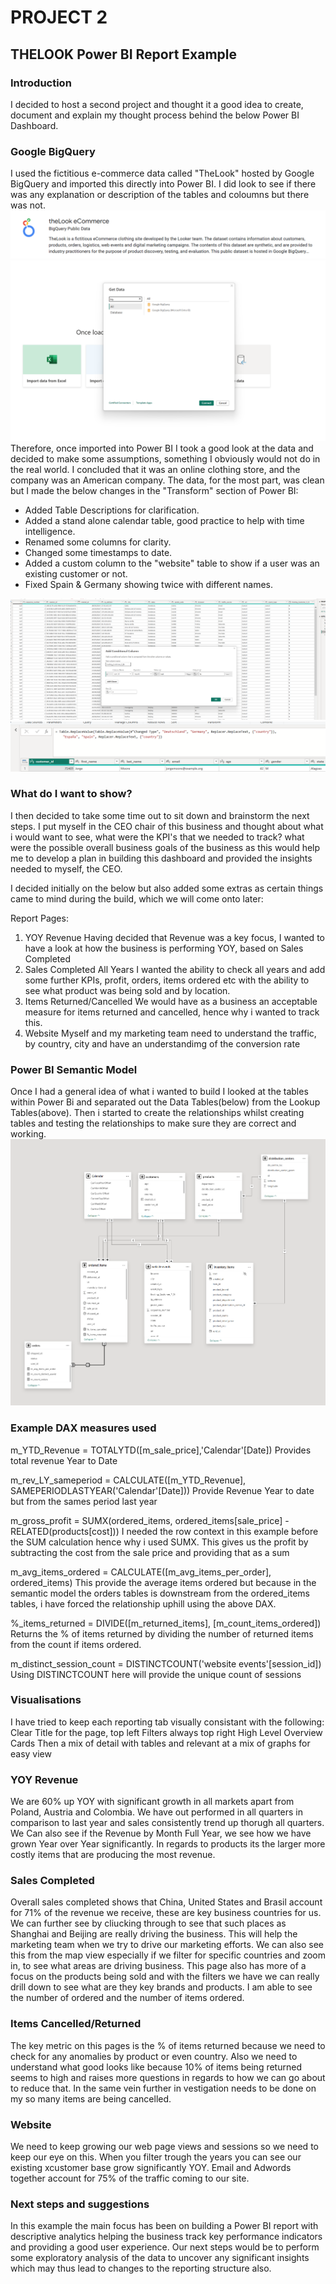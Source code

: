 # PROJECT 2

## THELOOK Power BI Report Example

### Introduction
I decided to host a second project and thought it a good idea to create, document and explain my thought process behind the below Power BI Dashboard.

### Google BigQuery
I used the fictitious e-commerce data called "TheLook" hosted by Google BigQuery and imported this directly into Power BI. I did look to see if there was any explanation or description of the tables and coloumns but there was not.
![blah](Big%20Query.png)
![jajaja](PowerBi%20Import.png)
Therefore, once imported into Power BI I took a good look at the data and decided to make some assumptions, something I obviously would not do in the real world. I concluded that it was an online clothing store, and the company was an American company. The data, for the most part, was clean but I made the below changes in the "Transform" section of Power BI:

- Added Table Descriptions for clarification. <br>
- Added a stand alone calendar table, good practice to help with time intelligence. <br>
- Renamed some columns for clarity. <br>
- Changed some timestamps to date. <br>
- Added a custom column to the "website" table to show if a user was an existing customer or not. <br>
- Fixed Spain & Germany showing twice with different names. <br>

![jaja](Custom%20Column%20for%20Existing%20Customer.png)
![akjauiaa](Spain%20%26%20Germany.png)


### What do I want to show?
I then decided to take some time out to sit down and brainstorm the next steps. I put myself in the CEO chair of this business and thought about what i would want to see, what were the KPI's that we needed to track? what were the possible overall business goals of the business as this would help me to develop a plan in building this dashboard and provided the insights needed to myself, the CEO.

I decided initially on the below but also added some extras as certain things came to mind during the build, which we will come onto later:

Report Pages:
1) YOY Revenue
Having decided that Revenue was a key focus, I wanted to have a look at how the business is performing YOY, based on Sales Completed
2) Sales Completed All Years
I wanted the ability to check all years and add some further KPIs, profit, orders, items ordered etc with the ability to see what product was being sold and by location.
3) Items Returned/Cancelled
We would have as a business an acceptable measure for items returned and cancelled, hence why i wanted to track this.
4) Website
Myself and my marketing team need to understand the traffic, by country, city and have an understandimg of the conversion rate

### Power BI Semantic Model
Once I had a general idea of what i wanted to build I looked at the tables within Power Bi and separated out the Data Tables(below) from the Lookup Tables(above).
Then i started to create the relationships whilst creating tables and testing the relationships to make sure they are correct and working.
![ajajau](Semantic%20Model.png)

### Example DAX measures used

m_YTD_Revenue = TOTALYTD([m_sale_price],'Calendar'[Date])
Provides total revenue Year to Date

m_rev_LY_sameperiod = CALCULATE([m_YTD_Revenue], SAMEPERIODLASTYEAR('Calendar'[Date]))
Provide Revenue Year to date but from the sames period last year

m_gross_profit = SUMX(ordered_items, ordered_items[sale_price] - RELATED(products[cost]))
I needed the row context in this example before the SUM calculation hence why i used SUMX. This gives us the profit by subtracting the cost from the sale price and providing that as a sum

m_avg_items_ordered = CALCULATE([m_avg_items_per_order], ordered_items)
This provide the average items ordered but because in the semantic model the orders tables is downstream from the ordered_items tables, i have forced the relationship uphill using the above DAX.

%_items_returned = DIVIDE([m_returned_items], [m_count_items_ordered])
Returns the % of items returned by dividing the number of returned items from the count if items ordered.

m_distinct_session_count = DISTINCTCOUNT('website events'[session_id])
Using DISTINCTCOUNT here will provide the unique count of sessions

### Visualisations
I have tried to keep each reporting tab visually consistant with the following:
Clear Title for the page, top left
Filters always top right
High Level Overview Cards
Then a mix of detail with tables and relevant at a mix of graphs for easy view

### YOY Revenue
We are 60% up YOY with significant growth in all markets apart from Poland, Austria and Colombia. We have out performed in all quarters in comparison to last year and sales consistently trend up thorugh all quarters. We Can also see if the Revenue by Month Full Year, we see how we have grown Year over Year significantly. In regards to products its the larger more costly items that are producing the most revenue.

### Sales Completed
Overall sales completed shows that China, United States and Brasil account for 71% of the revenue we receive, these are key business countries for us. We can further see by cliucking through to see that such places as Shanghai and Beijing are really driving the business. This will help the marketing team when we try to drive our marketing efforts. We can also see this from the map view especially if we filter for specific countries and zoom in, to see what areas are driving business.
This page also has more of a focus on the products being sold and with the filters we have we can really drill down to see what are they key brands and products.
I am able to see the number of ordered and the number of items ordered.

### Items Cancelled/Returned
The key metric on this pages is the % of items returned because we need to check for any anomalies by product or even country. Also we need to understand what good looks like because 10% of items being returned seems to high and raises more questions in regards to how we can go about to reduce that. In the same vein further in vestigation needs to be done on my so many items are being cancelled.

### Website
We need to keep growing our web page views and sessions so we need to keep our eye on this. When you filter trough the years you can see our existing xcustomer base grow significantly YOY. Email and Adwords together account for 75% of the traffic coming to our site.

### Next steps and suggestions
In this example the main focus has been on building a Power BI report with descriptive analytics helping the business track key performance indicators and providing a good user experience. Our next steps would be to perform some exploratory analysis of the data to uncover any significant insights which may thus lead to changes to the reporting structure also.
